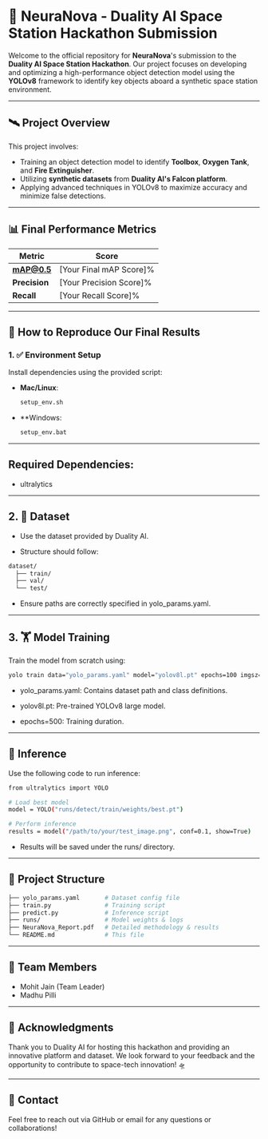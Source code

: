 # 🚀 NeuraNova - Duality AI Space Station Hackathon Submission

Welcome to the official repository for **NeuraNova**'s submission to the **Duality AI Space Station Hackathon**. Our project focuses on developing and optimizing a high-performance object detection model using the **YOLOv8** framework to identify key objects aboard a synthetic space station environment.

---

## 🛰️ Project Overview

This project involves:
- Training an object detection model to identify **Toolbox**, **Oxygen Tank**, and **Fire Extinguisher**.
- Utilizing **synthetic datasets** from **Duality AI's Falcon platform**.
- Applying advanced techniques in YOLOv8 to maximize accuracy and minimize false detections.

---

## 📊 Final Performance Metrics

| Metric        | Score         |
|---------------|---------------|
| **mAP@0.5**    | [Your Final mAP Score]% |
| **Precision**  | [Your Precision Score]% |
| **Recall**     | [Your Recall Score]% |

---

## 🔁 How to Reproduce Our Final Results

### 1. ✅ Environment Setup

Install dependencies using the provided script:

- **Mac/Linux**:  
  ```bash
  setup_env.sh
  ```
- **Windows:
    ```bash
    setup_env.bat
    ```
---
## Required Dependencies:
- ultralytics
  
---
## 2. 📁 Dataset
- Use the dataset provided by Duality AI.

- Structure should follow:
```bash
dataset/
  ├── train/
  ├── val/
  └── test/
```
- Ensure paths are correctly specified in yolo_params.yaml.

---

## 3. 🏋️ Model Training
Train the model from scratch using:

```bash 
yolo train data="yolo_params.yaml" model="yolov8l.pt" epochs=100 imgsz=640
```
- yolo_params.yaml: Contains dataset path and class definitions.

- yolov8l.pt: Pre-trained YOLOv8 large model.

- epochs=500: Training duration.

---

## 🧪 Inference
Use the following code to run inference:

```bash
from ultralytics import YOLO

# Load best model
model = YOLO("runs/detect/train/weights/best.pt")

# Perform inference
results = model("/path/to/your/test_image.png", conf=0.1, show=True)
```

- Results will be saved under the runs/ directory.

---

## 📂 Project Structure
```bash
├── yolo_params.yaml       # Dataset config file
├── train.py               # Training script
├── predict.py             # Inference script
├── runs/                  # Model weights & logs
├── NeuraNova_Report.pdf   # Detailed methodology & results
└── README.md              # This file
```

---

## 👥 Team Members
- Mohit Jain (Team Leader)
- Madhu Pilli

---

## 💬 Acknowledgments
Thank you to Duality AI for hosting this hackathon and providing an innovative platform and dataset. We look forward to your feedback and the opportunity to contribute to space-tech innovation! 🛸

---

## 📧 Contact
Feel free to reach out via GitHub or email for any questions or collaborations!

